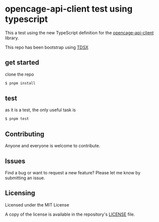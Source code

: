 # opencage-api-client test using typescript

This a test using the new TypeScript definition for the [opencage-api-client](https://github.com/tsamaya/opencage-api-client) library.

This repo has been bootstrap using [TDSX](https://tsdx.io/)

## get started

clone the repo

```bash
$ pnpm install
```

## test

as it is a test, the only useful task is

```bash
$ pnpm test
```

## Contributing

Anyone and everyone is welcome to contribute.

## Issues

Find a bug or want to request a new feature? Please let me know by submitting an issue.

## Licensing

Licensed under the MIT License

A copy of the license is available in the repository's [LICENSE](LICENSE) file.
